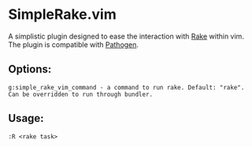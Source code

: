 SimpleRake.vim
=========

A simplistic plugin designed to ease the interaction with [Rake](http://rake.rubyforge.org/) within vim.
The plugin is compatible with [Pathogen](https://github.com/tpope/vim-pathogen).

Options:
--------

    g:simple_rake_vim_command - a command to run rake. Default: "rake". Can be overridden to run through bundler.

Usage:
------

    :R <rake task>
